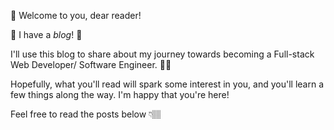 📢 Welcome to you, dear reader!

🎉 I have a *blog*! 🎉

I'll use this blog to share about my journey towards becoming a Full-stack Web Developer/ Software Engineer. 👩‍💻

Hopefully, what you'll read will spark some interest in you, and you'll learn a few things along the way. I'm happy that you're here!

Feel free to read the posts below 👇🏽
